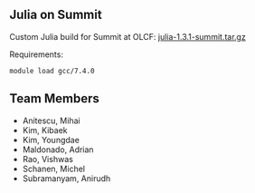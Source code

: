 ## Julia on Summit

Custom Julia build for Summit at OLCF: [julia-1.3.1-summit.tar.gz](https://www.mcs.anl.gov/~schanen/julia-1.3.1-summit.tar.gz)

Requirements:

```
module load gcc/7.4.0
```
## Team Members

* Anitescu, Mihai
* Kim, Kibaek
* Kim, Youngdae
* Maldonado, Adrian
* Rao, Vishwas
* Schanen, Michel
* Subramanyam, Anirudh
